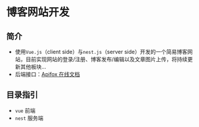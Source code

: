 # 博客网站开发

## 简介

- 使用`Vue.js`（client side）与`nest.js`（server side）开发的一个简易博客网站，目前实现网站的登录/注册、博客发布/编辑以及文章图片上传，将持续更新其他板块...
- 后端接口：[Apifox 在线文档](https://www.apifox.cn/apidoc/shared-e84fe7e8-bdd6-4cde-bcf6-acb7399c531b/api-40405221)

## 目录指引

- `vue` 前端
- `nest` 服务端
